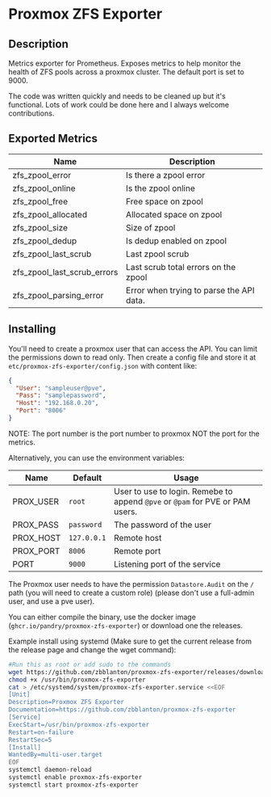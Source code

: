 # Proxmox ZFS Exporter

## Description

Metrics exporter for Prometheus. Exposes metrics to help monitor the health of ZFS pools across a proxmox cluster. The default port is set to 9000.

The code was written quickly and needs to be cleaned up but it's functional. Lots of work could be done here and I always welcome contributions.

## Exported Metrics
| Name  | Description |
| ------------- | ------------- |
| zfs_zpool_error | Is there a zpool error |
| zfs_zpool_online | Is the zpool online |
| zfs_zpool_free | Free space on zpool |
| zfs_zpool_allocated | Allocated space on zpool |
| zfs_zpool_size | Size of zpool |
| zfs_zpool_dedup | Is dedup enabled on zpool |
| zfs_zpool_last_scrub | Last zpool scrub |
| zfs_zpool_last_scrub_errors |Last scrub total errors on the zpool |
| zfs_zpool_parsing_error | Error when trying to parse the API data. |

## Installing

You'll need to create a proxmox user that can access the API. You can limit the permissions down to read only. Then create a config file and store it at `etc/proxmox-zfs-exporter/config.json` with content like:

``` json
{
  "User": "sampleuser@pve",
  "Pass": "samplepassword",
  "Host": "192.168.0.20",
  "Port": "8006"
}
```

NOTE: The port number is the port number to proxmox NOT the port for the metrics.

Alternatively, you can use the environment variables:  

|Name      | Default   | Usage |
|----------|-----------|-------|
|PROX_USER | `root`      | User to use to login. Remebe to append `@pve` or `@pam` for PVE or PAM users. |
|PROX_PASS | `password`  | The password of the user |
|PROX_HOST | `127.0.0.1` | Remote host |
|PROX_PORT | `8006`      | Remote port |
|PORT      | `9000`      | Listening port of the service |

The Proxmox user needs to have the permission `Datastore.Audit` on the `/` path (you will need to create a custom role) (please don't use a full-admin user, and use a pve user).  

You can either compile the binary, use the docker image (`ghcr.io/pandry/proxmox-zfs-exporter`) or download one the releases.

Example install using systemd (Make sure to get the current release from the release page and change the wget command):

``` bash
#Run this as root or add sudo to the commands
wget https://github.com/zbblanton/proxmox-zfs-exporter/releases/download/v0.1.1/proxmox-zfs-exporter -O /usr/bin/proxmox-zfs-exporter
chmod +x /usr/bin/proxmox-zfs-exporter
cat > /etc/systemd/system/proxmox-zfs-exporter.service <<EOF
[Unit]
Description=Proxmox ZFS Exporter
Documentation=https://github.com/zbblanton/proxmox-zfs-exporter
[Service]
ExecStart=/usr/bin/proxmox-zfs-exporter
Restart=on-failure
RestartSec=5
[Install]
WantedBy=multi-user.target
EOF
systemctl daemon-reload
systemctl enable proxmox-zfs-exporter
systemctl start proxmox-zfs-exporter
```
